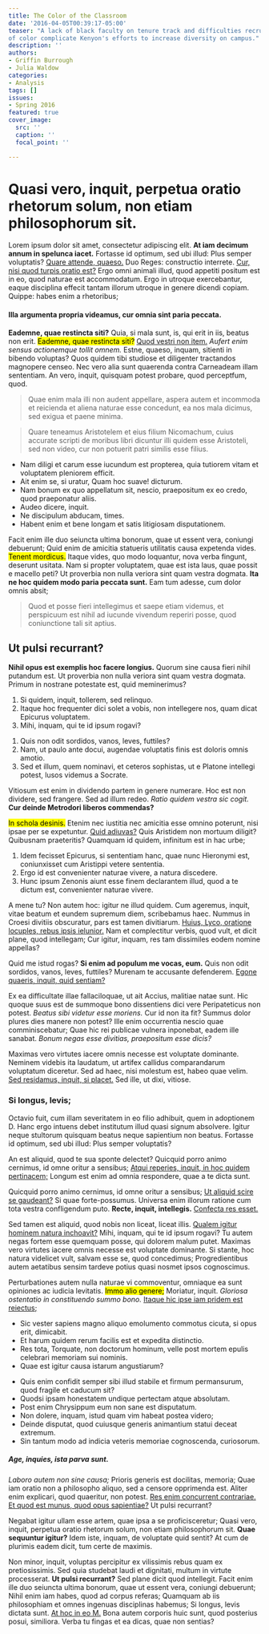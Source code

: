 ```yaml
---
title: The Color of the Classroom
date: '2016-04-05T00:39:17-05:00'
teaser: "A lack of black faculty on tenure track and difficulties recruiting professors
of color complicate Kenyon's efforts to increase diversity on campus."
description: ''
authors:
- Griffin Burrough
- Julia Waldow
categories:
- Analysis
tags: []
issues:
- Spring 2016
featured: true
cover_image:
  src: ''
  caption: ''
  focal_point: ''

---
```

<h1>Quasi vero, inquit, perpetua oratio rhetorum solum, non etiam philosophorum sit.</h1>

<p>Lorem ipsum dolor sit amet, consectetur adipiscing elit. <b>At iam decimum annum in spelunca iacet.</b> Fortasse id optimum, sed ubi illud: Plus semper voluptatis? <a href='http://loripsum.net/' target='_blank'>Quare attende, quaeso.</a> Duo Reges: constructio interrete. <a href='http://loripsum.net/' target='_blank'>Cur, nisi quod turpis oratio est?</a> Ergo omni animali illud, quod appetiti positum est in eo, quod naturae est accommodatum. Ergo in utroque exercebantur, eaque disciplina effecit tantam illorum utroque in genere dicendi copiam. Quippe: habes enim a rhetoribus; </p>

<h4>Illa argumenta propria videamus, cur omnia sint paria peccata.</h4>

<p><b>Eademne, quae restincta siti?</b> Quia, si mala sunt, is, qui erit in iis, beatus non erit. <mark>Eademne, quae restincta siti?</mark> <a href='http://loripsum.net/' target='_blank'>Quod vestri non item.</a> <i>Aufert enim sensus actionemque tollit omnem.</i> Estne, quaeso, inquam, sitienti in bibendo voluptas? Quos quidem tibi studiose et diligenter tractandos magnopere censeo. Nec vero alia sunt quaerenda contra Carneadeam illam sententiam. An vero, inquit, quisquam potest probare, quod perceptfum, quod. </p>

<blockquote cite='http://loripsum.net'>
	Quae enim mala illi non audent appellare, aspera autem et incommoda et reicienda et aliena naturae esse concedunt, ea nos mala dicimus, sed exigua et paene minima.
</blockquote>


<blockquote cite='http://loripsum.net'>
	Quare teneamus Aristotelem et eius filium Nicomachum, cuius accurate scripti de moribus libri dicuntur illi quidem esse Aristoteli, sed non video, cur non potuerit patri similis esse filius.
</blockquote>


<ul>
	<li>Nam diligi et carum esse iucundum est propterea, quia tutiorem vitam et voluptatem pleniorem efficit.</li>
	<li>Ait enim se, si uratur, Quam hoc suave! dicturum.</li>
	<li>Nam bonum ex quo appellatum sit, nescio, praepositum ex eo credo, quod praeponatur aliis.</li>
	<li>Audeo dicere, inquit.</li>
	<li>Ne discipulum abducam, times.</li>
	<li>Habent enim et bene longam et satis litigiosam disputationem.</li>
</ul>


<p>Facit enim ille duo seiuncta ultima bonorum, quae ut essent vera, coniungi debuerunt; Quid enim de amicitia statueris utilitatis causa expetenda vides. <mark>Tenent mordicus.</mark> Itaque vides, quo modo loquantur, nova verba fingunt, deserunt usitata. Nam si propter voluptatem, quae est ista laus, quae possit e macello peti? Ut proverbia non nulla veriora sint quam vestra dogmata. <b>Ita ne hoc quidem modo paria peccata sunt.</b> Eam tum adesse, cum dolor omnis absit; </p>

<blockquote cite='http://loripsum.net'>
	Quod et posse fieri intellegimus et saepe etiam videmus, et perspicuum est nihil ad iucunde vivendum reperiri posse, quod coniunctione tali sit aptius.
</blockquote>


<h2>Ut pulsi recurrant?</h2>

<p><b>Nihil opus est exemplis hoc facere longius.</b> Quorum sine causa fieri nihil putandum est. Ut proverbia non nulla veriora sint quam vestra dogmata. Primum in nostrane potestate est, quid meminerimus? </p>

<ol>
	<li>Si quidem, inquit, tollerem, sed relinquo.</li>
	<li>Itaque hoc frequenter dici solet a vobis, non intellegere nos, quam dicat Epicurus voluptatem.</li>
	<li>Mihi, inquam, qui te id ipsum rogavi?</li>
</ol>


<ol>
	<li>Quis non odit sordidos, vanos, leves, futtiles?</li>
	<li>Nam, ut paulo ante docui, augendae voluptatis finis est doloris omnis amotio.</li>
	<li>Sed et illum, quem nominavi, et ceteros sophistas, ut e Platone intellegi potest, lusos videmus a Socrate.</li>
</ol>


<p>Vitiosum est enim in dividendo partem in genere numerare. Hoc est non dividere, sed frangere. Sed ad illum redeo. <i>Ratio quidem vestra sic cogit.</i> <b>Cur deinde Metrodori liberos commendas?</b> </p>

<p><mark>In schola desinis.</mark> Etenim nec iustitia nec amicitia esse omnino poterunt, nisi ipsae per se expetuntur. <a href='http://loripsum.net/' target='_blank'>Quid adiuvas?</a> Quis Aristidem non mortuum diligit? Quibusnam praeteritis? Quamquam id quidem, infinitum est in hac urbe; </p>

<ol>
	<li>Idem fecisset Epicurus, si sententiam hanc, quae nunc Hieronymi est, coniunxisset cum Aristippi vetere sententia.</li>
	<li>Ergo id est convenienter naturae vivere, a natura discedere.</li>
	<li>Hunc ipsum Zenonis aiunt esse finem declarantem illud, quod a te dictum est, convenienter naturae vivere.</li>
</ol>


<p>A mene tu? Non autem hoc: igitur ne illud quidem. Cum ageremus, inquit, vitae beatum et eundem supremum diem, scribebamus haec. Nummus in Croesi divitiis obscuratur, pars est tamen divitiarum. <a href='http://loripsum.net/' target='_blank'>Huius, Lyco, oratione locuples, rebus ipsis ielunior.</a> Nam et complectitur verbis, quod vult, et dicit plane, quod intellegam; Cur igitur, inquam, res tam dissimiles eodem nomine appellas? </p>

<p>Quid me istud rogas? <b>Si enim ad populum me vocas, eum.</b> Quis non odit sordidos, vanos, leves, futtiles? Murenam te accusante defenderem. <a href='http://loripsum.net/' target='_blank'>Egone quaeris, inquit, quid sentiam?</a> </p>

<p>Ex ea difficultate illae fallaciloquae, ut ait Accius, malitiae natae sunt. Hic quoque suus est de summoque bono dissentiens dici vere Peripateticus non potest. <i>Beatus sibi videtur esse moriens.</i> Cur id non ita fit? Summus dolor plures dies manere non potest? Ille enim occurrentia nescio quae comminiscebatur; Quae hic rei publicae vulnera inponebat, eadem ille sanabat. <i>Bonum negas esse divitias, praeposìtum esse dicis?</i> </p>

<p>Maximas vero virtutes iacere omnis necesse est voluptate dominante. Neminem videbis ita laudatum, ut artifex callidus comparandarum voluptatum diceretur. Sed ad haec, nisi molestum est, habeo quae velim. <a href='http://loripsum.net/' target='_blank'>Sed residamus, inquit, si placet.</a> Sed ille, ut dixi, vitiose. </p>

<h3>Si longus, levis;</h3>

<p>Octavio fuit, cum illam severitatem in eo filio adhibuit, quem in adoptionem D. Hanc ergo intuens debet institutum illud quasi signum absolvere. Igitur neque stultorum quisquam beatus neque sapientium non beatus. Fortasse id optimum, sed ubi illud: Plus semper voluptatis? </p>

<p>An est aliquid, quod te sua sponte delectet? Quicquid porro animo cernimus, id omne oritur a sensibus; <a href='http://loripsum.net/' target='_blank'>Atqui reperies, inquit, in hoc quidem pertinacem;</a> Longum est enim ad omnia respondere, quae a te dicta sunt. </p>

<p>Quicquid porro animo cernimus, id omne oritur a sensibus; <a href='http://loripsum.net/' target='_blank'>Ut aliquid scire se gaudeant?</a> Si quae forte-possumus. Universa enim illorum ratione cum tota vestra confligendum puto. <b>Recte, inquit, intellegis.</b> <a href='http://loripsum.net/' target='_blank'>Confecta res esset.</a> </p>

<p>Sed tamen est aliquid, quod nobis non liceat, liceat illis. <a href='http://loripsum.net/' target='_blank'>Qualem igitur hominem natura inchoavit?</a> Mihi, inquam, qui te id ipsum rogavi? Tu autem negas fortem esse quemquam posse, qui dolorem malum putet. Maximas vero virtutes iacere omnis necesse est voluptate dominante. Si stante, hoc natura videlicet vult, salvam esse se, quod concedimus; Progredientibus autem aetatibus sensim tardeve potius quasi nosmet ipsos cognoscimus. </p>

<p>Perturbationes autem nulla naturae vi commoventur, omniaque ea sunt opiniones ac iudicia levitatis. <mark>Immo alio genere;</mark> Moriatur, inquit. <i>Gloriosa ostentatio in constituendo summo bono.</i> <a href='http://loripsum.net/' target='_blank'>Itaque hic ipse iam pridem est reiectus;</a> </p>

<ul>
	<li>Sic vester sapiens magno aliquo emolumento commotus cicuta, si opus erit, dimicabit.</li>
	<li>Et harum quidem rerum facilis est et expedita distinctio.</li>
	<li>Res tota, Torquate, non doctorum hominum, velle post mortem epulis celebrari memoriam sui nominis.</li>
	<li>Quae est igitur causa istarum angustiarum?</li>
</ul>


<ul>
	<li>Quis enim confidit semper sibi illud stabile et firmum permansurum, quod fragile et caducum sit?</li>
	<li>Quodsi ipsam honestatem undique pertectam atque absolutam.</li>
	<li>Post enim Chrysippum eum non sane est disputatum.</li>
	<li>Non dolere, inquam, istud quam vim habeat postea videro;</li>
	<li>Deinde disputat, quod cuiusque generis animantium statui deceat extremum.</li>
	<li>Sin tantum modo ad indicia veteris memoriae cognoscenda, curiosorum.</li>
</ul>


<h5>Age, inquies, ista parva sunt.</h5>

<p><i>Laboro autem non sine causa;</i> Prioris generis est docilitas, memoria; Quae iam oratio non a philosopho aliquo, sed a censore opprimenda est. Aliter enim explicari, quod quaeritur, non potest. <a href='http://loripsum.net/' target='_blank'>Res enim concurrent contrariae.</a> <a href='http://loripsum.net/' target='_blank'>Et quod est munus, quod opus sapientiae?</a> Ut pulsi recurrant? </p>

<p>Negabat igitur ullam esse artem, quae ipsa a se proficisceretur; Quasi vero, inquit, perpetua oratio rhetorum solum, non etiam philosophorum sit. <b>Quae sequuntur igitur?</b> Idem iste, inquam, de voluptate quid sentit? At cum de plurimis eadem dicit, tum certe de maximis. </p>

<p>Non minor, inquit, voluptas percipitur ex vilissimis rebus quam ex pretiosissimis. Sed quia studebat laudi et dignitati, multum in virtute processerat. <b>Ut pulsi recurrant?</b> Sed plane dicit quod intellegit. Facit enim ille duo seiuncta ultima bonorum, quae ut essent vera, coniungi debuerunt; Nihil enim iam habes, quod ad corpus referas; Quamquam ab iis philosophiam et omnes ingenuas disciplinas habemus; Si longus, levis dictata sunt. <a href='http://loripsum.net/' target='_blank'>At hoc in eo M.</a> Bona autem corporis huic sunt, quod posterius posui, similiora. Verba tu fingas et ea dicas, quae non sentias? </p>
